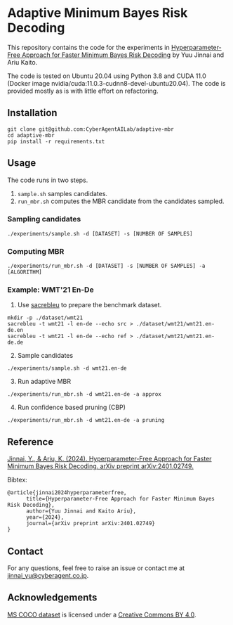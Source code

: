 # Adaptive Minimum Bayes Risk Decoding

This repository contains the code for the experiments in [Hyperparameter-Free Approach for Faster Minimum Bayes Risk Decoding](https://arxiv.org/abs/2401.02749) by Yuu Jinnai and Ariu Kaito.

The code is tested on Ubuntu 20.04 using Python 3.8 and CUDA 11.0 (Docker image nvidia/cuda:11.0.3-cudnn8-devel-ubuntu20.04).
The code is provided mostly as is with little effort on refactoring. 

## Installation

```
git clone git@github.com:CyberAgentAILab/adaptive-mbr
cd adaptive-mbr
pip install -r requirements.txt
```

## Usage

The code runs in two steps.
1. `sample.sh` samples candidates.
2. `run_mbr.sh` computes the MBR candidate from the candidates sampled.

### Sampling candidates

```
./experiments/sample.sh -d [DATASET] -s [NUMBER OF SAMPLES]
```

### Computing MBR

```
./experiments/run_mbr.sh -d [DATASET] -s [NUMBER OF SAMPLES] -a [ALGORITHM]
```

### Example: WMT'21 En-De

1. Use [sacrebleu](https://github.com/mjpost/sacrebleu) to prepare the benchmark dataset.
```
mkdir -p ./dataset/wmt21
sacrebleu -t wmt21 -l en-de --echo src > ./dataset/wmt21/wmt21.en-de.en
sacrebleu -t wmt21 -l en-de --echo ref > ./dataset/wmt21/wmt21.en-de.de
```

2. Sample candidates
```
./experiments/sample.sh -d wmt21.en-de
```

3. Run adaptive MBR

```
./experiments/run_mbr.sh -d wmt21.en-de -a approx
```

4. Run confidence based pruning (CBP)

```
./experiments/run_mbr.sh -d wmt21.en-de -a pruning
```

## Reference

[Jinnai, Y., & Ariu, K. (2024). Hyperparameter-Free Approach for Faster Minimum Bayes Risk Decoding. arXiv preprint arXiv:2401.02749.](https://arxiv.org/abs/2401.02749)

Bibtex:
```
@article{jinnai2024hyperparameterfree,
      title={Hyperparameter-Free Approach for Faster Minimum Bayes Risk Decoding},
      author={Yuu Jinnai and Kaito Ariu},
      year={2024},
      journal={arXiv preprint arXiv:2401.02749}
}
```

## Contact
For any questions, feel free to raise an issue or contact me at jinnai_yu@cyberagent.co.jp.

## Acknowledgements

[MS COCO dataset](https://cocodataset.org/#home) is licensed under a [Creative Commons BY 4.0](https://creativecommons.org/licenses/by/4.0/).
